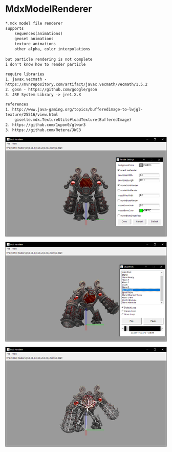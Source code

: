 # MdxModelRenderer

```
*.mdx model file renderer
supports
    sequences(animations)
    geoset animations
    texture animations
    other alpha, color interpolations

but particle rendering is not complete
i don't know how to render particle
```

```
require libraries
1. javax.vecmath - https://mvnrepository.com/artifact/javax.vecmath/vecmath/1.5.2
2. gosn - https://github.com/google/gson
3. JRE System Library -> jre1.X.X
```

```
references
1. http://www.java-gaming.org/topics/bufferedimage-to-lwjgl-texture/25516/view.html
    giselle.mdx.TextureUtils#loadTexture(BufferedImage)
2. https://github.com/1upon0/glwar3
3. https://github.com/Retera/JWC3
 ```

![example1.png](./example1.png)

![example2.png](./example2.png)

![example3.png](./example3.png)
